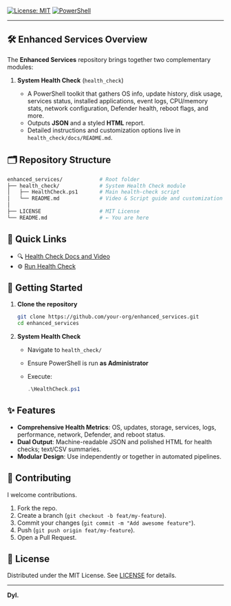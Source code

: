 <!--

 _____                                                                 _____ 
( ___ )                                                               ( ___ )
 |   |~~~~~~~~~~~~~~~~~~~~~~~~~~~~~~~~~~~~~~~~~~~~~~~~~~~~~~~~~~~~~~~~~|   | 
 |   |          ▓█████▄  ██▓ ██▓     ██▓   ▓██   ██▓                   |   | 
 |   |          ▒██▀ ██▌▓██▒▓██▒    ▓██▒    ▒██  ██▒                   |   | 
 |   |          ░██   █▌▒██▒▒██░    ▒██░     ▒██ ██░                   |   | 
 |   |          ░▓█▄   ▌░██░▒██░    ▒██░     ░ ▐██▓░                   |   | 
 |   |          ░▒████▓ ░██░░██████▒░██████▒ ░ ██▒▓░                   |   | 
 |   |           ▒▒▓  ▒ ░▓  ░ ▒░▓  ░░ ▒░▓  ░  ██▒▒▒                    |   | 
 |   |           ░ ▒  ▒  ▒ ░░ ░ ▒  ░░ ░ ▒  ░▓██ ░▒░                    |   | 
 |   |           ░ ░  ░  ▒ ░  ░ ░     ░ ░   ▒ ▒ ░░                     |   | 
 |   |             ░     ░      ░  ░    ░  ░░ ░                        |   | 
 |   |           ░                          ░ ░                        |   | 
 |   |  ██▓███   ▄▄▄     ▓██   ██▓ ███▄    █ ▄▄▄█████▓▓█████  ██▀███   |   | 
 |   | ▓██░  ██▒▒████▄    ▒██  ██▒ ██ ▀█   █ ▓  ██▒ ▓▒▓█   ▀ ▓██ ▒ ██▒ |   | 
 |   | ▓██░ ██▓▒▒██  ▀█▄   ▒██ ██░▓██  ▀█ ██▒▒ ▓██░ ▒░▒███   ▓██ ░▄█ ▒ |   | 
 |   | ▒██▄█▓▒ ▒░██▄▄▄▄██  ░ ▐██▓░▓██▒  ▐▌██▒░ ▓██▓ ░ ▒▓█  ▄ ▒██▀▀█▄   |   | 
 |   | ▒██▒ ░  ░ ▓█   ▓██▒ ░ ██▒▓░▒██░   ▓██░  ▒██▒ ░ ░▒████▒░██▓ ▒██▒ |   | 
 |   | ▒▓▒░ ░  ░ ▒▒   ▓▒█░  ██▒▒▒ ░ ▒░   ▒ ▒   ▒ ░░   ░░ ▒░ ░░ ▒▓ ░▒▓░ |   | 
 |   | ░▒ ░       ▒   ▒▒ ░▓██ ░▒░ ░ ░░   ░ ▒░    ░     ░ ░  ░  ░▒ ░ ▒░ |   | 
 |   | ░░         ░   ▒   ▒ ▒ ░░     ░   ░ ░   ░         ░     ░░   ░  |   | 
 |   |                ░  ░░ ░              ░             ░  ░   ░      |   | 
 |   |                    ░ ░                                          |   | 
 |___|~~~~~~~~~~~~~~~~~~~~~~~~~~~~~~~~~~~~~~~~~~~~~~~~~~~~~~~~~~~~~~~~~|___| 
(_____)                                                               (_____)
  Welcome to **Enhanced Services** — your centralized toolkit for
  Windows system health checks and vulnerability auditing.
-->

[![License: MIT](https://img.shields.io/badge/License-MIT-blue.svg)](./LICENSE)
[![PowerShell](https://img.shields.io/badge/PowerShell-5.1%2B-blue)](https://docs.microsoft.com/powershell)

---

## 🛠️ Enhanced Services Overview

The **Enhanced Services** repository brings together two complementary modules:

1. **System Health Check** (`health_check`)

   * A PowerShell toolkit that gathers OS info, update history, disk usage, services status, installed applications, event logs, CPU/memory stats, network configuration, Defender health, reboot flags, and more.
   * Outputs **JSON** and a styled **HTML** report.
   * Detailed instructions and customization options live in `health_check/docs/README.md`.

## 🗂️ Repository Structure

```bash
enhanced_services/            # Root folder
├── health_check/             # System Health Check module
│   ├── HealthCheck.ps1       # Main health-check script
│   └── README.md             # Video & Script guide and customization
│
├── LICENSE                   # MIT License
└── README.md                 # ← You are here
```

## 🚀 Quick Links

* 🔍 [Health Check Docs and Video](./health_check/HEALTH_CHECK_README.md)
* ⚙️ [Run Health Check](./health_check/health_check.ps1)

## 🚀 Getting Started

1. **Clone the repository**

   ```bash
   git clone https://github.com/your-org/enhanced_services.git
   cd enhanced_services
   ```

2. **System Health Check**

   * Navigate to `health_check/`
   * Ensure PowerShell is run **as Administrator**
   * Execute:

     ```powershell
     .\HealthCheck.ps1
     ```


## ✨ Features

* **Comprehensive Health Metrics**: OS, updates, storage, services, logs, performance, network, Defender, and reboot status.
* **Dual Output**: Machine-readable JSON and polished HTML for health checks; text/CSV summaries.
* **Modular Design**: Use independently or together in automated pipelines.

## 🤝 Contributing

I welcome contributions.

1. Fork the repo.
2. Create a branch (`git checkout -b feat/my-feature`).
3. Commit your changes (`git commit -m "Add awesome feature"`).
4. Push (`git push origin feat/my-feature`).
5. Open a Pull Request.

## 📜 License

Distributed under the MIT License. See [LICENSE](./LICENSE) for details.

---

**Dyl.**
